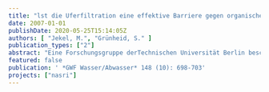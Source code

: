 ```yaml
---
title: "lst die Uferfiltration eine effektive Barriere gegen organische Substanzen und Arzneimittelrückstände?"
date: 2007-01-01
publishDate: 2020-05-25T15:14:05Z
authors: [ "Jekel, M.", "Grünheid, S." ]
publication_types: ["2"]
abstract: "Eine Forschungsgruppe derTechnischen Universität Berlin beschäftigt sich mit dem Verhalten von gelöstem organischen Kohlenstoff, DOC und organischen Einzelstoffen beider Uferfiltration. Die Ergebnisse zeigten, dass sowohl oxische als auch anoxisch/anaerobe Infiltrationsbedingungen zu einem ähnlich niedrigen DOC führen können. Unter oxischen Verhältnissen ist zur Mineralisierung des bioverfügbaren DOC (BDOC) nur eine einmonatige Bodenpassage notwendig, während es unter anoxisch/anaeroben Verhältnissen aufgrund der langsameren Abbauklnetik bis zu sechs Monate dauern kann. Bezüglich der Spurenstoffe konnte gezeigt werden, dass das Röntgenkontrastmittel lopromid in allen Felduntersuchr./ngen schnell entfernt wurde. Das Antibiotikum Sulfamethoxazol wurde unter anoxisch/anaeroben Verhältnissen effektiver entfernt (bis zu 80%), während unter oxischen Bedingungen maximal 50% der Ausgangskonzentration abgebaut wurden. Zusammenfassend kann die Uferfiltration als eine durchaus sehr.wirksame Stufe zur Entfernung von Organika bewertet werden."
featured: false
publication: ' *GWF Wasser/Abwasser* 148 (10): 698-703'
projects: ["nasri"]
---
```


